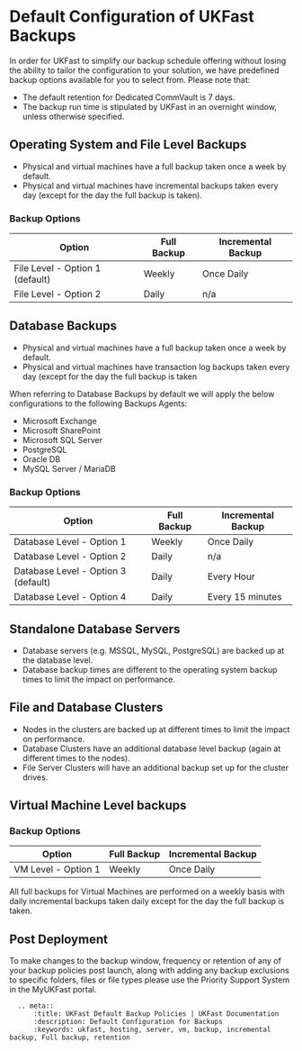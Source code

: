 # Default Configuration of UKFast Backups

In order for UKFast to simplify our backup schedule offering without losing the ability to tailor the configuration to your solution, we have predefined backup options available for you to select from. Please note that: 
- The default retention for Dedicated CommVault is 7 days.
- The backup run time is stipulated by UKFast in an overnight window, unless otherwise specified.

## Operating System and File Level Backups

- Physical and virtual machines have a full backup taken once a week by default.
- Physical and virtual machines have incremental backups taken every day (except for the day the full backup is taken).

### Backup Options

Option | Full Backup | Incremental Backup
------------ | ------------- | -------------
File Level - Option 1 (default)	| Weekly | Once Daily 
File Level - Option 2	| Daily	| n/a

## Database Backups

- Physical and virtual machines have a full backup taken once a week by default.
- Physical and virtual machines have transaction log backups taken every day (except for the day the full backup is taken

When referring to Database Backups by default we will apply the below configurations to the following Backups Agents: 
- Microsoft Exchange 
- Microsoft SharePoint 
- Microsoft SQL Server
- PostgreSQL
- Oracle DB 
- MySQL Server / MariaDB

### Backup Options

Option | Full Backup | Incremental Backup
------------ | ------------- | -------------
Database Level - Option 1 |	Weekly |	Once Daily 
Database Level - Option 2	| Daily |	n/a
Database Level - Option 3 (default) |	Daily |	Every Hour
Database Level - Option 4 | Daily |	Every 15 minutes

## Standalone Database Servers

- Database servers (e.g. MSSQL, MySQL, PostgreSQL) are backed up at the database level.
- Database backup times are different to the operating system backup times to limit the impact on performance.

## File and Database Clusters

- Nodes in the clusters are backed up at different times to limit the impact on performance.
-	Database Clusters have an additional database level backup (again at different times to the nodes).
-	File Server Clusters will have an additional backup set up for the cluster drives. 

## Virtual Machine Level backups

### Backup Options

Option | Full Backup | Incremental Backup
------------ | ------------- | -------------
VM Level - Option 1 |	Weekly |	Once Daily 

All full backups for Virtual Machines are performed on a weekly basis with daily incremental backups taken daily except for the day the full backup is taken.

## Post Deployment

To make changes to the backup window, frequency or retention of any of your backup policies post launch, along with adding any backup exclusions to specific folders, files or file types please use the Priority Support System in the MyUKFast portal.

```eval_rst
  .. meta::
      :title: UKFast Default Backup Policies | UKFast Documentation
      :description: Default Configuration for Backups
      :keywords: ukfast, hosting, server, vm, backup, incremental backup, Full backup, retention
